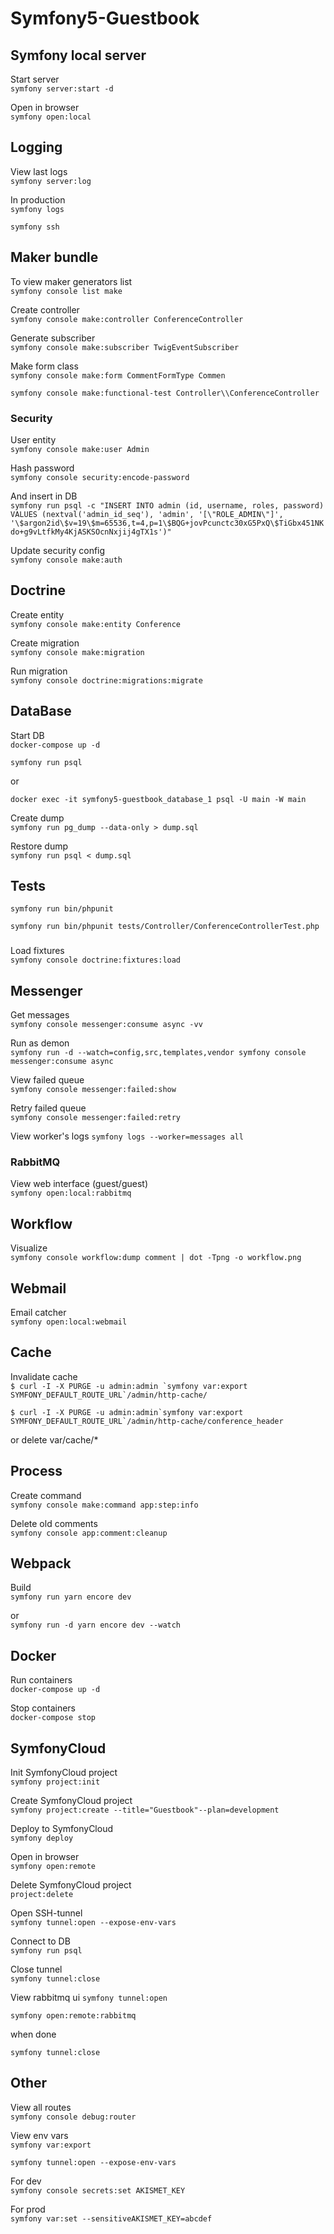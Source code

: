 # Symfony5-Guestbook

## Symfony local server
Start server<br/>
``
symfony server:start -d
``

Open in browser<br/>
``
symfony open:local
``

## Logging
View last logs<br/>
``
symfony server:log
``

In production<br/>
``
symfony logs
``

``
symfony ssh
``

## Maker bundle
To view maker generators list<br/>
``
symfony console list make
``

Create controller<br/>
``
symfony console make:controller ConferenceController
``

Generate subscriber<br/>
``
symfony console make:subscriber TwigEventSubscriber
``

Make form class<br/>
``
symfony console make:form CommentFormType Commen
``

``
symfony console make:functional-test Controller\\ConferenceController
``

### Security

User entity<br/>
``
symfony console make:user Admin
``

Hash password<br/>
``
symfony console security:encode-password
``

And insert in DB<br/>
``
symfony run psql -c "INSERT INTO admin (id, username, roles, password) VALUES (nextval('admin_id_seq'), 'admin', '[\"ROLE_ADMIN\"]', '\$argon2id\$v=19\$m=65536,t=4,p=1\$BQG+jovPcunctc30xG5PxQ\$TiGbx451NKdo+g9vLtfkMy4KjASKSOcnNxjij4gTX1s')"
``

Update security config<br/>
``
symfony console make:auth
``

## Doctrine
Create entity<br/>
``
symfony console make:entity Conference
``

Create migration<br/>
``
symfony console make:migration
``

Run migration</br>
``
symfony console doctrine:migrations:migrate
``

## DataBase 
Start DB<br/>
``
docker-compose up -d
``

``
symfony run psql
``

or

``
docker exec -it symfony5-guestbook_database_1 psql -U main -W main
``

Create dump<br/>
``
symfony run pg_dump --data-only > dump.sql
``

Restore dump<br/>
``
symfony run psql < dump.sql
``

## Tests
``
symfony run bin/phpunit
``

``
symfony run bin/phpunit tests/Controller/ConferenceControllerTest.php
``

###
Load fixtures<br/>
``
symfony console doctrine:fixtures:load
``

## Messenger
Get messages<br/>
``
symfony console messenger:consume async -vv
``

Run as demon<br/>
``
symfony run -d --watch=config,src,templates,vendor symfony console messenger:consume async
``

View failed queue<br/>
``
symfony console messenger:failed:show
``

Retry failed queue<br/>
``
symfony console messenger:failed:retry
``

View worker's logs
``
symfony logs --worker=messages all
``

### RabbitMQ
View web interface (guest/guest)<br/>
``
symfony open:local:rabbitmq
``

## Workflow
Visualize<br/>
``
symfony console workflow:dump comment | dot -Tpng -o workflow.png
``

## Webmail
Email catcher<br/>
``
symfony open:local:webmail
``

## Cache
Invalidate cache<br/>
``
$ curl -I -X PURGE -u admin:admin `symfony var:export SYMFONY_DEFAULT_ROUTE_URL`/admin/http-cache/
``

``
$ curl -I -X PURGE -u admin:admin`symfony var:export SYMFONY_DEFAULT_ROUTE_URL`/admin/http-cache/conference_header
``

or delete var/cache/*

## Process
Create command<br/>
``
symfony console make:command app:step:info
``

Delete old comments<br/>
``
symfony console app:comment:cleanup
``

## Webpack
Build<br/>
``
symfony run yarn encore dev
``

or<br/>
``
symfony run -d yarn encore dev --watch
``

## Docker
Run containers<br/>
``
docker-compose up -d
``

Stop containers<br/>
``
docker-compose stop
``

## SymfonyCloud
Init SymfonyCloud project<br/>
``
symfony project:init
``

Create SymfonyCloud project<br/>
``
symfony project:create --title="Guestbook"--plan=development
``

Deploy to SymfonyCloud<br/>
``
symfony deploy
``

Open in browser<br/>
``
symfony open:remote
``

Delete SymfonyCloud project<br/>
``
project:delete
``

Open SSH-tunnel<br/>
``
symfony tunnel:open --expose-env-vars
``

Connect to DB<br/>
``
symfony run psql
``

Close tunnel<br/>
``
symfony tunnel:close
``

View rabbitmq ui
``
symfony tunnel:open
``

``
symfony open:remote:rabbitmq
``

when done

``
symfony tunnel:close
``

## Other
View all routes<br/>
``
symfony console debug:router
``

View env vars<br/>
``
symfony var:export
``

``
symfony tunnel:open --expose-env-vars
``


For dev<br/>
``
symfony console secrets:set AKISMET_KEY
``

For prod<br/>
``
symfony var:set --sensitiveAKISMET_KEY=abcdef
``